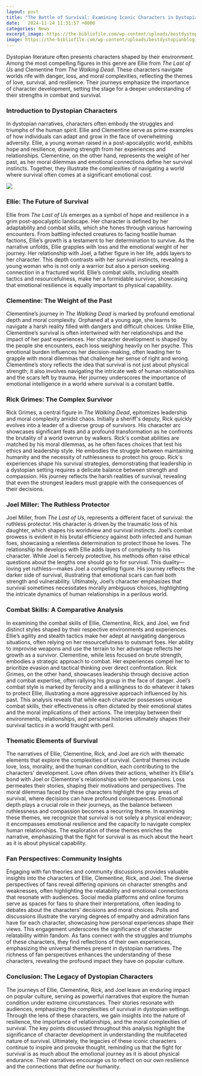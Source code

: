 ```yaml
---
layout: post
title: "The Battle of Survival: Examining Iconic Characters in Dystopian Narratives"
date:   2024-11-24 11:31:57 +0000
categories: News
excerpt_image: https://the-bibliofile.com/wp-content/uploads/bestdystopianblogimage2.jpg
image: https://the-bibliofile.com/wp-content/uploads/bestdystopianblogimage2.jpg
---
```


Dystopian literature often presents characters shaped by their environment. Among the most compelling figures in this genre are Ellie from *The Last of Us* and Clementine from *The Walking Dead*. These characters navigate worlds rife with danger, loss, and moral complexities, reflecting the themes of love, survival, and resilience. Their journeys emphasize the importance of character development, setting the stage for a deeper understanding of their strengths in combat and survival.
### Introduction to Dystopian Characters
In dystopian narratives, characters often embody the struggles and triumphs of the human spirit. Ellie and Clementine serve as prime examples of how individuals can adapt and grow in the face of overwhelming adversity. Ellie, a young woman raised in a post-apocalyptic world, exhibits hope and resilience, drawing strength from her experiences and relationships. Clementine, on the other hand, represents the weight of her past, as her moral dilemmas and emotional connections define her survival instincts. Together, they illustrate the complexities of navigating a world where survival often comes at a significant emotional cost.

![](https://the-bibliofile.com/wp-content/uploads/bestdystopianblogimage2.jpg)
### Ellie: The Future of Survival
Ellie from *The Last of Us* emerges as a symbol of hope and resilience in a grim post-apocalyptic landscape. Her character is defined by her adaptability and combat skills, which she hones through various harrowing encounters. From battling infected creatures to facing hostile human factions, Ellie’s growth is a testament to her determination to survive. 
As the narrative unfolds, Ellie grapples with loss and the emotional weight of her journey. Her relationship with Joel, a father figure in her life, adds layers to her character. This depth contrasts with her survival instincts, revealing a young woman who is not only a warrior but also a person seeking connection in a fractured world. Ellie’s combat skills, including stealth tactics and resourcefulness, make her a formidable survivor, showcasing that emotional resilience is equally important to physical capability.
### Clementine: The Weight of the Past
Clementine’s journey in *The Walking Dead* is marked by profound emotional depth and moral complexity. Orphaned at a young age, she learns to navigate a harsh reality filled with dangers and difficult choices. Unlike Ellie, Clementine’s survival is often intertwined with her relationships and the impact of her past experiences. 
Her character development is shaped by the people she encounters, each loss weighing heavily on her psyche. This emotional burden influences her decision-making, often leading her to grapple with moral dilemmas that challenge her sense of right and wrong. Clementine’s story reflects the idea that survival is not just about physical strength; it also involves navigating the intricate web of human relationships and the scars left by trauma. Her journey underscores the importance of emotional intelligence in a world where survival is a constant battle.
### Rick Grimes: The Complex Survivor
Rick Grimes, a central figure in *The Walking Dead*, epitomizes leadership and moral complexity amidst chaos. Initially a sheriff's deputy, Rick quickly evolves into a leader of a diverse group of survivors. His character arc showcases significant feats and a profound transformation as he confronts the brutality of a world overrun by walkers. 
Rick's combat abilities are matched by his moral dilemmas, as he often faces choices that test his ethics and leadership style. He embodies the struggle between maintaining humanity and the necessity of ruthlessness to protect his group. Rick's experiences shape his survival strategies, demonstrating that leadership in a dystopian setting requires a delicate balance between strength and compassion. His journey reflects the harsh realities of survival, revealing that even the strongest leaders must grapple with the consequences of their decisions.
### Joel Miller: The Ruthless Protector
Joel Miller, from *The Last of Us*, represents a different facet of survival: the ruthless protector. His character is driven by the traumatic loss of his daughter, which shapes his worldview and survival instincts. Joel’s combat prowess is evident in his brutal efficiency against both infected and human foes, showcasing a relentless determination to protect those he loves.
The relationship he develops with Ellie adds layers of complexity to his character. While Joel is fiercely protective, his methods often raise ethical questions about the lengths one should go to for survival. This duality—loving yet ruthless—makes Joel a compelling figure. His journey reflects the darker side of survival, illustrating that emotional scars can fuel both strength and vulnerability. Ultimately, Joel’s character emphasizes that survival sometimes necessitates morally ambiguous choices, highlighting the intricate dynamics of human relationships in a perilous world.
### Combat Skills: A Comparative Analysis
In examining the combat skills of Ellie, Clementine, Rick, and Joel, we find distinct styles shaped by their respective environments and experiences. Ellie’s agility and stealth tactics make her adept at navigating dangerous situations, often relying on her resourcefulness to outsmart foes. Her ability to improvise weapons and use the terrain to her advantage reflects her growth as a survivor.
Clementine, while less focused on brute strength, embodies a strategic approach to combat. Her experiences compel her to prioritize evasion and tactical thinking over direct confrontation. Rick Grimes, on the other hand, showcases leadership through decisive action and combat expertise, often rallying his group in the face of danger. Joel’s combat style is marked by ferocity and a willingness to do whatever it takes to protect Ellie, illustrating a more aggressive approach influenced by his past.
This analysis reveals that while each character possesses unique combat skills, their effectiveness is often dictated by their emotional states and the moral implications of their actions. The interplay between their environments, relationships, and personal histories ultimately shapes their survival tactics in a world fraught with peril.
### Thematic Elements of Survival
The narratives of Ellie, Clementine, Rick, and Joel are rich with thematic elements that explore the complexities of survival. Central themes include love, loss, morality, and the human condition, each contributing to the characters' development. Love often drives their actions, whether it’s Ellie's bond with Joel or Clementine's relationships with her companions. 
Loss permeates their stories, shaping their motivations and perspectives. The moral dilemmas faced by these characters highlight the gray areas of survival, where decisions can have profound consequences. Emotional depth plays a crucial role in their journeys, as the balance between ruthlessness and compassion becomes a recurring theme. 
In examining these themes, we recognize that survival is not solely a physical endeavor; it encompasses emotional resilience and the capacity to navigate complex human relationships. The exploration of these themes enriches the narrative, emphasizing that the fight for survival is as much about the heart as it is about physical capability.
### Fan Perspectives: Community Insights
Engaging with fan theories and community discussions provides valuable insights into the characters of Ellie, Clementine, Rick, and Joel. The diverse perspectives of fans reveal differing opinions on character strengths and weaknesses, often highlighting the relatability and emotional connections that resonate with audiences. 
Social media platforms and online forums serve as spaces for fans to share their interpretations, often leading to debates about the characters' decisions and moral choices. Polls and discussions illustrate the varying degrees of empathy and admiration fans have for each character, showcasing how personal experiences shape their views. 
This engagement underscores the significance of character relatability within fandom. As fans connect with the struggles and triumphs of these characters, they find reflections of their own experiences, emphasizing the universal themes present in dystopian narratives. The richness of fan perspectives enhances the understanding of these characters, revealing the profound impact they have on popular culture.
### Conclusion: The Legacy of Dystopian Characters
The journeys of Ellie, Clementine, Rick, and Joel leave an enduring impact on popular culture, serving as powerful narratives that explore the human condition under extreme circumstances. Their stories resonate with audiences, emphasizing the complexities of survival in dystopian settings. 
Through the lens of these characters, we gain insights into the nature of resilience, the importance of relationships, and the moral complexities of survival. The key points discussed throughout this analysis highlight the significance of character development in understanding the multifaceted nature of survival. 
Ultimately, the legacies of these iconic characters continue to inspire and provoke thought, reminding us that the fight for survival is as much about the emotional journey as it is about physical endurance. Their narratives encourage us to reflect on our own resilience and the connections that define our humanity.